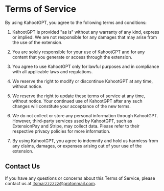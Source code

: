 # Terms of Service

By using KahootGPT, you agree to the following terms and conditions:

1. KahootGPT is provided "as is" without any warranty of any kind, express or implied. We are not responsible for any damages that may arise from the use of the extension.

2. You are solely responsible for your use of KahootGPT and for any content that you generate or access through the extension.

3. You agree to use KahootGPT only for lawful purposes and in compliance with all applicable laws and regulations.

4. We reserve the right to modify or discontinue KahootGPT at any time, without notice.

5. We reserve the right to update these terms of service at any time, without notice. Your continued use of KahootGPT after any such changes will constitute your acceptance of the new terms.

6. We do not collect or store any personal information through KahootGPT. However, third-party services used by KahootGPT, such as ExtensionPay and Stripe, may collect data. Please refer to their respective privacy policies for more information.

7. By using KahootGPT, you agree to indemnify and hold us harmless from any claims, damages, or expenses arising out of your use of the extension.

## Contact Us
If you have any questions or concerns about this Terms of Service, please contact us at itsmarzzzzzz@protonmail.com.
